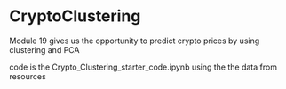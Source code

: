 # CryptoClustering

Module 19 gives us the opportunity to predict crypto prices by using clustering and PCA

code is the Crypto_Clustering_starter_code.ipynb using the the data from resources
